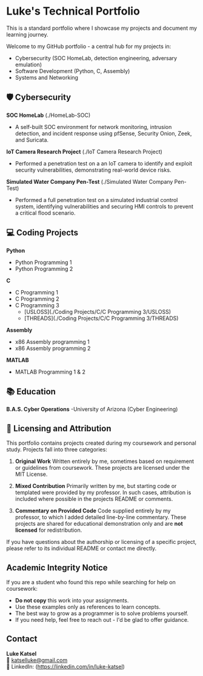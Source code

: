 # Luke's Technical Portfolio
This is a standard portfolio where I showcase my projects and document my learning journey.

Welcome to my GitHub portfolio - a central hub for my projects in:
- Cybersecurity (SOC HomeLab, detection engineering, adversary emulation)
- Software Development (Python, C, Assembly)
- Systems and Networking


## 🛡 Cybersecurity 
 **SOC HomeLab** (./HomeLab-SOC)
 - A self-built SOC environment for network monitoring, intrusion detection, and incident response using pfSense, Security Onion, Zeek, and Suricata. 


 **IoT Camera Research Project** (./IoT Camera Research Project)
 - Performed a penetration test on a an IoT camera to identify and exploit security vulnerabilities, demonstrating real-world device risks. 

 **Simulated Water Company Pen-Test** (./Simulated Water Company Pen-Test)
 - Performed a full penetration test on a simulated industrial control system, identifying vulnerabilities and securing HMI controls to prevent a critical flood scenario. 


## 💻 Coding Projects

**Python**
- Python Programming 1
- Python Programming 2

**C**
- C Programming 1
- C Programming 2
- C Programming 3
   - [USLOSS](./Coding Projects/C/C Programming 3/USLOSS)
   - [THREADS](./Coding Projects/C/C Programming 3/THREADS)


**Assembly**
- x86 Assembly programming 1
- x86 Assembly programming 2

**MATLAB**
- MATLAB Programming 1 & 2


## 📚 Education 
 **B.A.S. Cyber Operations** -University of Arizona (Cyber Engineering)


## 📄 Licensing and Attribution 

 This portfolio contains projects created during my coursework and personal study.
 Projects fall into three categories: 

 1. **Original Work**
    Written entirely by me, sometimes based on requirement or guidelines from coursework.
    These projects are licensed under the MIT License.

 2. **Mixed Contribution**
    Primarily written by me, but starting code or templated were provided by my professor.
    In such cases, attribution is included where possible in the projects README or comments. 

 3. **Commentary on Provided Code**
    Code supplied entirely by my professor, to which I added detailed line-by-line commentary.
    These projects are shared for educational demonstration only and are **not licensed** for redistribution. 

 If you have questions about the authorship or licensing of a specific project, please refer to its individual README or contact me directly.  


 ## Academic Integrity Notice
 If you are a student who found this repo while searching for help on coursework:
 - **Do not copy** this work into your assignments. 
 - Use these examples only as references to learn concepts.
 - The best way to grow as a programmer is to solve problems yourself.
 - If you need help, feel free to reach out - I'd be glad to offer guidance.


## Contact 

 **Luke Katsel**  
 📧 katselluke@gmail.com  
 🔗 LinkedIn: (https://linkedin.com/in/luke-katsel)  